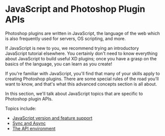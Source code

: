 # JavaScript and Photoshop Plugin APIs
Photoshop plugins are written in JavaScript, the language of the web which is also frequently used for servers, OS scripting, and more.

If JavaScript is new to you, we recommend trying an introductory JavaScript tutorial elsewhere. You certainly don't need to know everything about JavaScript to build useful XD plugins; once you have a grasp on the basics of the language, you can learn as you create!

If you're familiar with JavaScript, you'll find that many of your skills apply to creating Photoshop plugins. There are some special rules of the road you'll want to know, and that's what this advanced concepts section is all about.

In this section, we'll talk about JavaScript topics that are specific to Photoshop plugin APIs.

Topics include:

- [JavaScript version and feature support](javascript-support.md)
- [Sync and Async](sync-async.md)
- [The API environment](environment.md)